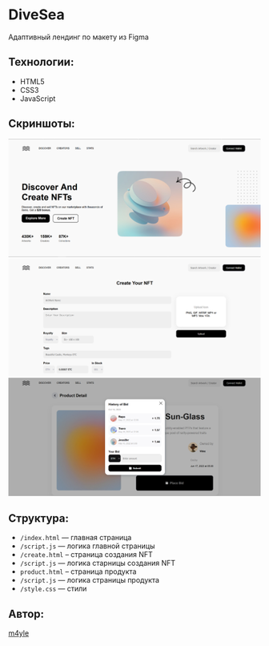 # DiveSea

Адаптивный лендинг по макету из Figma

## Технологии:
- HTML5
- CSS3
- JavaScript

## Скриншоты:
<img src="/img/screenshot_1.png" width="600" />
<img src="/img/screenshot_2.png" width="600" />
<img src="/img/screenshot_3.png" width="600" />

## Структура:
- `/index.html` — главная страница
- `/script.js` — логика главной страницы
- `/create.html` – страница создания NFT
- `/script.js` — логика старницы создания NFT
- `product.html` – страница продукта
- `/script.js` — логика страницы продукта
- `/style.css` — стили

## Автор:
[m4yle](https://github.com/m4yle)
